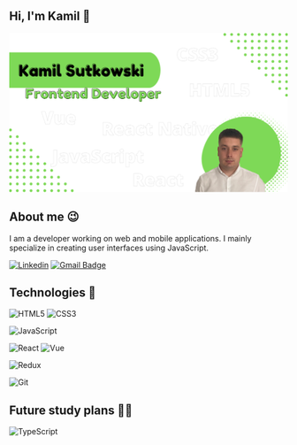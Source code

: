## Hi, I'm Kamil 👋
<img src="https://raw.githubusercontent.com/kamilsutkowski/kamilsutkowski/main/gh-header.png" alt="">

## About me 😉

I am a developer working on web and mobile applications. I mainly specialize in creating user interfaces using JavaScript. 

[![Linkedin](https://img.shields.io/badge/-LinkedIn-blue?style=flat-square&logo=Linkedin&logoColor=white&link=https://www.linkedin.com/in/kamil-sutkowski/)](https://www.linkedin.com/in/kamil-sutkowski/)
[![Gmail Badge](https://img.shields.io/badge/-Gmail-c14438?style=flat-square&logo=Gmail&logoColor=white&link=mailto:kam.sutkowski@gmail.com)](mailto:kam.sutkowski@gmail.com)

## Technologies 🔧

![HTML5](https://img.shields.io/badge/-HTML5-f3f3f3?logo=HTML5&logoColor=E34F26&style=for-the-badge)
![CSS3](https://img.shields.io/badge/-CSS3-f3f3f3?logo=CSS3&logoColor=1572B6&style=for-the-badge)

![JavaScript](https://img.shields.io/badge/-JavaScript-f3f3f3?logo=JavaScript&logoColor=F7DF1E&style=for-the-badge)

![React](https://img.shields.io/badge/-React-f3f3f3?logo=React&logoColor=61DAFB&style=for-the-badge)
![Vue](https://img.shields.io/badge/-Vue.js-f3f3f3?logo=Vue.js&logoColor=4FC08D&style=for-the-badge)

![Redux](https://img.shields.io/badge/-Redux-f3f3f3?logo=Redux&logoColor=764ABC&style=for-the-badge)

![Git](https://img.shields.io/badge/-Git-f3f3f3?logo=Git&logoColor=F05032&style=for-the-badge)

## Future study plans 👨‍🎓

![TypeScript](https://img.shields.io/badge/-Typescript-3178C6?logo=Typescript&logoColor=white)
